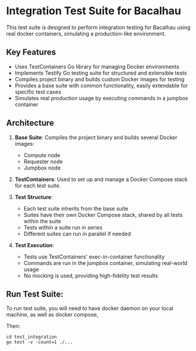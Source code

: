 # Integration Test Suite for Bacalhau

This test suite is designed to perform integration testing for Bacalhau using real docker containers, simulating a production-like environment.

## Key Features

- Uses TestContainers Go library for managing Docker environments
- Implements Testify Go testing suite for structured and extensible tests
- Compiles project binary and builds custom Docker images for testing
- Provides a base suite with common functionality, easily extendable for specific test cases
- Simulates real production usage by executing commands in a jumpbox container

## Architecture

1. **Base Suite**: Compiles the project binary and builds several Docker images:
    - Compute node
    - Requester node
    - Jumpbox node

2. **TestContainers**: Used to set up and manage a Docker Compose stack for each test suite.

3. **Test Structure**:
    - Each test suite inherits from the base suite
    - Suites have their own Docker Compose stack, shared by all tests within the suite
    - Tests within a suite run in series
    - Different suites can run in parallel if needed

4. **Test Execution**:
    - Tests use TestContainers' exec-in-container functionality
    - Commands are run in the jumpbox container, simulating real-world usage
    - No mocking is used, providing high-fidelity test results

## Run Test Suite:

To run test suite, you will need to have docker daemon on your local machine, as well as docker compose,

Then:

```shell
cd test_integration
go test -v -count=1 ./...
```

